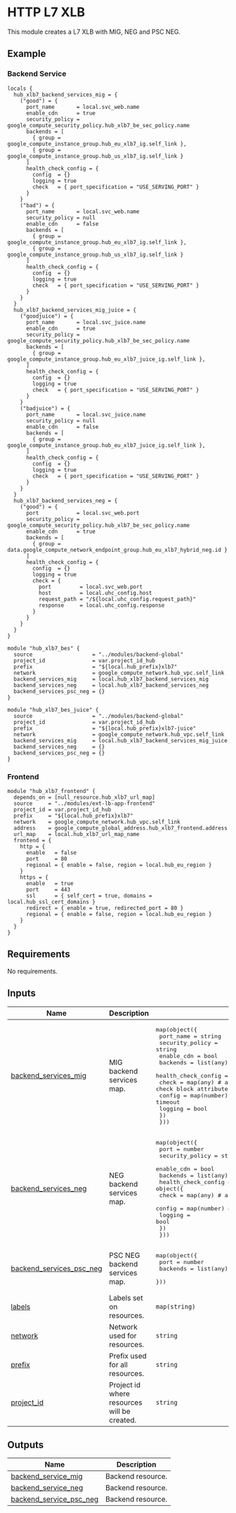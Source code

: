 # HTTP L7 XLB

This module creates a L7 XLB with MIG, NEG and PSC NEG.

## Example

### Backend Service
```
locals {
  hub_xlb7_backend_services_mig = {
    ("good") = {
      port_name       = local.svc_web.name
      enable_cdn      = true
      security_policy = google_compute_security_policy.hub_xlb7_be_sec_policy.name
      backends = [
        { group = google_compute_instance_group.hub_eu_xlb7_ig.self_link },
        { group = google_compute_instance_group.hub_us_xlb7_ig.self_link }
      ]
      health_check_config = {
        config  = {}
        logging = true
        check   = { port_specification = "USE_SERVING_PORT" }
      }
    }
    ("bad") = {
      port_name       = local.svc_web.name
      security_policy = null
      enable_cdn      = false
      backends = [
        { group = google_compute_instance_group.hub_eu_xlb7_ig.self_link },
        { group = google_compute_instance_group.hub_us_xlb7_ig.self_link }
      ]
      health_check_config = {
        config  = {}
        logging = true
        check   = { port_specification = "USE_SERVING_PORT" }
      }
    }
  }
  hub_xlb7_backend_services_mig_juice = {
    ("goodjuice") = {
      port_name       = local.svc_juice.name
      enable_cdn      = true
      security_policy = google_compute_security_policy.hub_xlb7_be_sec_policy.name
      backends = [
        { group = google_compute_instance_group.hub_eu_xlb7_juice_ig.self_link },
      ]
      health_check_config = {
        config  = {}
        logging = true
        check   = { port_specification = "USE_SERVING_PORT" }
      }
    }
    ("badjuice") = {
      port_name       = local.svc_juice.name
      security_policy = null
      enable_cdn      = false
      backends = [
        { group = google_compute_instance_group.hub_eu_xlb7_juice_ig.self_link },
      ]
      health_check_config = {
        config  = {}
        logging = true
        check   = { port_specification = "USE_SERVING_PORT" }
      }
    }
  }
  hub_xlb7_backend_services_neg = {
    ("good") = {
      port            = local.svc_web.port
      security_policy = google_compute_security_policy.hub_xlb7_be_sec_policy.name
      enable_cdn      = true
      backends = [
        { group = data.google_compute_network_endpoint_group.hub_eu_xlb7_hybrid_neg.id }
      ]
      health_check_config = {
        config  = {}
        logging = true
        check = {
          port         = local.svc_web.port
          host         = local.uhc_config.host
          request_path = "/${local.uhc_config.request_path}"
          response     = local.uhc_config.response
        }
      }
    }
  }
}

module "hub_xlb7_bes" {
  source                   = "../modules/backend-global"
  project_id               = var.project_id_hub
  prefix                   = "${local.hub_prefix}xlb7"
  network                  = google_compute_network.hub_vpc.self_link
  backend_services_mig     = local.hub_xlb7_backend_services_mig
  backend_services_neg     = local.hub_xlb7_backend_services_neg
  backend_services_psc_neg = {}
}

module "hub_xlb7_bes_juice" {
  source                   = "../modules/backend-global"
  project_id               = var.project_id_hub
  prefix                   = "${local.hub_prefix}xlb7-juice"
  network                  = google_compute_network.hub_vpc.self_link
  backend_services_mig     = local.hub_xlb7_backend_services_mig_juice
  backend_services_neg     = {}
  backend_services_psc_neg = {}
}
```

### Frontend
```
module "hub_xlb7_frontend" {
  depends_on = [null_resource.hub_xlb7_url_map]
  source     = "../modules/ext-lb-app-frontend"
  project_id = var.project_id_hub
  prefix     = "${local.hub_prefix}xlb7"
  network    = google_compute_network.hub_vpc.self_link
  address    = google_compute_global_address.hub_xlb7_frontend.address
  url_map    = local.hub_xlb7_url_map_name
  frontend = {
    http = {
      enable   = false
      port     = 80
      regional = { enable = false, region = local.hub_eu_region }
    }
    https = {
      enable   = true
      port     = 443
      ssl      = { self_cert = true, domains = local.hub_ssl_cert_domains }
      redirect = { enable = true, redirected_port = 80 }
      regional = { enable = false, region = local.hub_eu_region }
    }
  }
}
```

<!-- BEGIN_TF_DOCS -->
## Requirements

No requirements.

## Inputs

| Name | Description | Type | Default | Required |
|------|-------------|------|---------|:--------:|
| <a name="input_backend_services_mig"></a> [backend\_services\_mig](#input\_backend\_services\_mig) | MIG backend services map. | <pre>map(object({<br>    port_name       = string<br>    security_policy = string<br>    enable_cdn      = bool<br>    backends        = list(any)<br>    health_check_config = object({<br>      check   = map(any)    # actual health check block attributes<br>      config  = map(number) # interval, thresholds, timeout<br>      logging = bool<br>    })<br>  }))</pre> | `{}` | no |
| <a name="input_backend_services_neg"></a> [backend\_services\_neg](#input\_backend\_services\_neg) | NEG backend services map. | <pre>map(object({<br>    port            = number<br>    security_policy = string<br>    enable_cdn      = bool<br>    backends        = list(any)<br>    health_check_config = object({<br>      check   = map(any)    # actual health check block attributes<br>      config  = map(number) # interval, thresholds, timeout<br>      logging = bool<br>    })<br>  }))</pre> | `{}` | no |
| <a name="input_backend_services_psc_neg"></a> [backend\_services\_psc\_neg](#input\_backend\_services\_psc\_neg) | PSC NEG backend services map. | <pre>map(object({<br>    port     = number<br>    backends = list(any)<br>  }))</pre> | `{}` | no |
| <a name="input_labels"></a> [labels](#input\_labels) | Labels set on resources. | `map(string)` | `{}` | no |
| <a name="input_network"></a> [network](#input\_network) | Network used for resources. | `string` | n/a | yes |
| <a name="input_prefix"></a> [prefix](#input\_prefix) | Prefix used for all resources. | `string` | n/a | yes |
| <a name="input_project_id"></a> [project\_id](#input\_project\_id) | Project id where resources will be created. | `string` | n/a | yes |

## Outputs

| Name | Description |
|------|-------------|
| <a name="output_backend_service_mig"></a> [backend\_service\_mig](#output\_backend\_service\_mig) | Backend resource. |
| <a name="output_backend_service_neg"></a> [backend\_service\_neg](#output\_backend\_service\_neg) | Backend resource. |
| <a name="output_backend_service_psc_neg"></a> [backend\_service\_psc\_neg](#output\_backend\_service\_psc\_neg) | Backend resource. |
<!-- END_TF_DOCS -->
